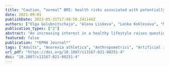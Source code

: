 ```yaml
---
title: "Caution, “normal” BMI: health risks associated with potentially masked individual underweight—EPMA Position Paper 2021"
date: 2021-09-01
publishDate: 2022-05-31T17:48:50.241144Z
authors: ["Olga Golubnitschaja", "Alena Liskova", "Lenka Koklesova", "Marek Samec", "Kamil Biringer", "Dietrich Büsselberg", "Halina Podbielska", "Anatolij A. Kunin", "Maria E. Evsevyeva", "Niva Shapira", "Friedemann Paul", "Carl Erb", "Detlef E. Dietrich", "Dieter Felbel", "Alexander Karabatsiakis", "Rostyslav Bubnov", "Jiri Polivka", "Jiri Polivka", "Colin Birkenbihl", "Holger Fröhlich", "Martin Hofmann-Apitius", "Peter Kubatka"]
publication_types: ["2"]
abstract: "An increasing interest in a healthy lifestyle raises questions about optimal body weight. Evidently, it should be clearly discriminated between the standardised “normal” body weight and individually optimal weight. To this end, the basic principle of personalised medicine “one size does not fit all” has to be applied. Contextually, “normal” but e.g. borderline body mass index might be optimal for one person but apparently suboptimal for another one strongly depending on the individual genetic predisposition, geographic origin, cultural and nutritional habits and relevant lifestyle parameters—all included into comprehensive individual patient profile. Even if only slightly deviant, both overweight and underweight are acknowledged risk factors for a shifted metabolism which, if being not optimised, may strongly contribute to the development and progression of severe pathologies. Development of innovative screening programmes is essential to promote population health by application of health risks assessment, individualised patient profiling and multi-parametric analysis, further used for cost-effective targeted prevention and treatments tailored to the person. The following healthcare areas are considered to be potentially strongly benefiting from the above proposed measures: suboptimal health conditions, sports medicine, stress overload and associated complications, planned pregnancies, periodontal health and dentistry, sleep medicine, eye health and disorders, inflammatory disorders, healing and pain management, metabolic disorders, cardiovascular disease, cancers, psychiatric and neurologic disorders, stroke of known and unknown aetiology, improved individual and population outcomes under pandemic conditions such as COVID-19. In a long-term way, a significantly improved healthcare economy is one of benefits of the proposed paradigm shift from reactive to Predictive, Preventive and Personalised Medicine (PPPM/3PM). A tight collaboration between all stakeholders including scientific community, healthcare givers, patient organisations, policy-makers and educators is essential for the smooth implementation of 3PM concepts in daily practice."
featured: false
publication: "*EPMA Journal*"
tags: ["Adults", "Anorexia athletica", "Anthropometrics", "Artificial intelligence in medicine", "Big data management", "Biomarker panel", "BMI deviation", "Body fluids", "Body weight", "Cancers", "Cardiovascular disease", "Communicable", "COVID-19", "Deficits", "Disease development", "Elderly", "Endothelin-1", "Fat", "Flammer syndrome", "Health economy", "Health policy", "Healthcare", "Hypoxic effects", "Immune system", "Individualised patient profile", "Inflammation", "Innovative population Screening Programme", "Intentional", "Manifestation", "Medical imaging", "Metabolic pathways", "Microbiome", "Modelling", "Molecular patterns", "Multi-level diagnostics", "Multi-parametric analysis", "Neurodegeneration", "Neurology", "Non-communicable disorders", "Nutrition", "Overweight", "Pathology", "Population health", "Predictive preventive personalised medicine (3PM/PPPM)", "Pregnancy", "Progression", "Reproductive dysfunction", "ROS", "Sports medicine", "Stroke", "Systemic ischemia", "Underweight", "Unintentional", "Vasoconstriction", "Weight loss", "Well-being", "Wound healing", "Youth"]
url_pdf: "https://doi.org/10.1007/s13167-021-00251-4"
doi: "10.1007/s13167-021-00251-4"
---
```


